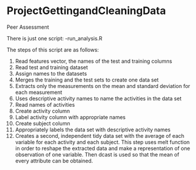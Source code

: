 ProjectGettingandCleaningData
=============================

Peer Assessment

There is just one script: 
  -run_analysis.R
  

The steps of this script are as follows:

1.  Read features vector, the names of the test and training columns
2.  Read test and training dataset
3.  Assign names to the datasets
4.  Merges the training and the test sets to create one data set
5.  Extracts only the measurements on the mean and standard deviation for each measurement
6.  Uses descriptive activity names to name the activities in the data set
7.  Read names of activities
8.  Create activity column
9.  Label activity column with appropriate names
10.  Create subject column
11.  Appropriately labels the data set with descriptive activity names
12.  Creates a second, independent tidy data set with the average of each variable for each activity and each subject. This step uses melt function in order to reshape the extracted data and make a representation of one observation of one variable. Then dcast is used so that the mean of every attribute can be obtained.
  
